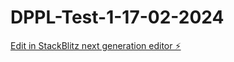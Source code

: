 # DPPL-Test-1-17-02-2024

[Edit in StackBlitz next generation editor ⚡️](https://stackblitz.com/~/github.com/vijayk2218/DPPL-Test-1-17-02-2024)